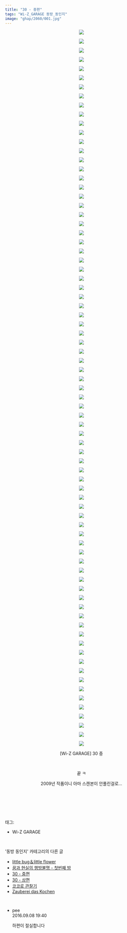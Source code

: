 ```yaml
---
title: "30 - 중편"
tags: "Wi-Z_GARAGE 동방_동인지"
image: "ghap/2060/001.jpg"
---
```

<div class="article">
<p style="text-align: center; clear: none; float: none;"><img src="{{ site.nasurl }}/ghap/2060/001.jpg"/></p>
<p style="text-align: center; clear: none; float: none;"><img src="{{ site.nasurl }}/ghap/2060/002.jpg"/></p>
<p style="text-align: center; clear: none; float: none;"><img src="{{ site.nasurl }}/ghap/2060/003.jpg"/></p>
<p style="text-align: center; clear: none; float: none;"><img src="{{ site.nasurl }}/ghap/2060/004.jpg"/></p>
<p style="text-align: center; clear: none; float: none;"><img src="{{ site.nasurl }}/ghap/2060/005.jpg"/></p>
<p style="text-align: center; clear: none; float: none;"><img src="{{ site.nasurl }}/ghap/2060/006.jpg"/></p>
<p style="text-align: center; clear: none; float: none;"><img src="{{ site.nasurl }}/ghap/2060/007.jpg"/></p>
<p style="text-align: center; clear: none; float: none;"><img src="{{ site.nasurl }}/ghap/2060/008.jpg"/></p>
<p style="text-align: center; clear: none; float: none;"><img src="{{ site.nasurl }}/ghap/2060/009.jpg"/></p>
<p style="text-align: center; clear: none; float: none;"><img src="{{ site.nasurl }}/ghap/2060/010.jpg"/></p>
<p style="text-align: center; clear: none; float: none;"><img src="{{ site.nasurl }}/ghap/2060/011.jpg"/></p>
<p style="text-align: center; clear: none; float: none;"><img src="{{ site.nasurl }}/ghap/2060/012.jpg"/></p>
<p style="text-align: center; clear: none; float: none;"><img src="{{ site.nasurl }}/ghap/2060/013.jpg"/></p>
<p style="text-align: center; clear: none; float: none;"><img src="{{ site.nasurl }}/ghap/2060/014.jpg"/></p>
<p style="text-align: center; clear: none; float: none;"><img src="{{ site.nasurl }}/ghap/2060/015.jpg"/></p>
<p style="text-align: center; clear: none; float: none;"><img src="{{ site.nasurl }}/ghap/2060/016.jpg"/></p>
<p style="text-align: center; clear: none; float: none;"><img src="{{ site.nasurl }}/ghap/2060/017.jpg"/></p>
<p style="text-align: center; clear: none; float: none;"><img src="{{ site.nasurl }}/ghap/2060/018.jpg"/></p>
<p style="text-align: center; clear: none; float: none;"><img src="{{ site.nasurl }}/ghap/2060/019.jpg"/></p>
<p style="text-align: center; clear: none; float: none;"><img src="{{ site.nasurl }}/ghap/2060/020.jpg"/></p>
<p style="text-align: center; clear: none; float: none;"><img src="{{ site.nasurl }}/ghap/2060/021.jpg"/></p>
<p style="text-align: center; clear: none; float: none;"><img src="{{ site.nasurl }}/ghap/2060/022.jpg"/></p>
<p style="text-align: center; clear: none; float: none;"><img src="{{ site.nasurl }}/ghap/2060/023.jpg"/></p>
<p style="text-align: center; clear: none; float: none;"><img src="{{ site.nasurl }}/ghap/2060/024.jpg"/></p>
<p style="text-align: center; clear: none; float: none;"><img src="{{ site.nasurl }}/ghap/2060/025.jpg"/></p>
<p style="text-align: center; clear: none; float: none;"><img src="{{ site.nasurl }}/ghap/2060/026.jpg"/></p>
<p style="text-align: center; clear: none; float: none;"><img src="{{ site.nasurl }}/ghap/2060/027.jpg"/></p>
<p style="text-align: center; clear: none; float: none;"><img src="{{ site.nasurl }}/ghap/2060/028.jpg"/></p>
<p style="text-align: center; clear: none; float: none;"><img src="{{ site.nasurl }}/ghap/2060/029.jpg"/></p>
<p style="text-align: center; clear: none; float: none;"><img src="{{ site.nasurl }}/ghap/2060/030.jpg"/></p>
<p style="text-align: center; clear: none; float: none;"><img src="{{ site.nasurl }}/ghap/2060/031.jpg"/></p>
<p style="text-align: center; clear: none; float: none;"><img src="{{ site.nasurl }}/ghap/2060/032.jpg"/></p>
<p style="text-align: center; clear: none; float: none;"><img src="{{ site.nasurl }}/ghap/2060/033.jpg"/></p>
<p style="text-align: center; clear: none; float: none;"><img src="{{ site.nasurl }}/ghap/2060/034.jpg"/></p>
<p style="text-align: center; clear: none; float: none;"><img src="{{ site.nasurl }}/ghap/2060/035.jpg"/></p>
<p style="text-align: center; clear: none; float: none;"><img src="{{ site.nasurl }}/ghap/2060/036.jpg"/></p>
<p style="text-align: center; clear: none; float: none;"><img src="{{ site.nasurl }}/ghap/2060/037.jpg"/></p>
<p style="text-align: center; clear: none; float: none;"><img src="{{ site.nasurl }}/ghap/2060/038.jpg"/></p>
<p style="text-align: center; clear: none; float: none;"><img src="{{ site.nasurl }}/ghap/2060/039.jpg"/></p>
<p style="text-align: center; clear: none; float: none;"><img src="{{ site.nasurl }}/ghap/2060/040.jpg"/></p>
<p style="text-align: center; clear: none; float: none;"><img src="{{ site.nasurl }}/ghap/2060/041.jpg"/></p>
<p style="text-align: center; clear: none; float: none;"><img src="{{ site.nasurl }}/ghap/2060/042.jpg"/></p>
<p style="text-align: center; clear: none; float: none;"><img src="{{ site.nasurl }}/ghap/2060/043.jpg"/></p>
<p style="text-align: center; clear: none; float: none;"><img src="{{ site.nasurl }}/ghap/2060/044.jpg"/></p>
<p style="text-align: center; clear: none; float: none;"><img src="{{ site.nasurl }}/ghap/2060/045.jpg"/></p>
<p style="text-align: center; clear: none; float: none;"><img src="{{ site.nasurl }}/ghap/2060/046.jpg"/></p>
<p style="text-align: center; clear: none; float: none;"><img src="{{ site.nasurl }}/ghap/2060/047.jpg"/></p>
<p style="text-align: center; clear: none; float: none;"><img src="{{ site.nasurl }}/ghap/2060/048.jpg"/></p>
<p style="text-align: center; clear: none; float: none;"><img src="{{ site.nasurl }}/ghap/2060/049.jpg"/></p>
<p style="text-align: center; clear: none; float: none;"><img src="{{ site.nasurl }}/ghap/2060/050.jpg"/></p>
<p style="text-align: center; clear: none; float: none;"><img src="{{ site.nasurl }}/ghap/2060/051.jpg"/></p>
<p style="text-align: center; clear: none; float: none;"><img src="{{ site.nasurl }}/ghap/2060/052.jpg"/></p>
<p style="text-align: center; clear: none; float: none;"><img src="{{ site.nasurl }}/ghap/2060/053.jpg"/></p>
<p style="text-align: center; clear: none; float: none;"><img src="{{ site.nasurl }}/ghap/2060/054.jpg"/></p>
<p style="text-align: center; clear: none; float: none;"><img src="{{ site.nasurl }}/ghap/2060/055.jpg"/></p>
<p style="text-align: center; clear: none; float: none;"><img src="{{ site.nasurl }}/ghap/2060/056.jpg"/></p>
<p style="text-align: center; clear: none; float: none;"><img src="{{ site.nasurl }}/ghap/2060/057.jpg"/></p>
<p style="text-align: center; clear: none; float: none;"><img src="{{ site.nasurl }}/ghap/2060/058.jpg"/></p>
<p style="text-align: center; clear: none; float: none;"><img src="{{ site.nasurl }}/ghap/2060/059.jpg"/></p>
<p style="text-align: center; clear: none; float: none;"><img src="{{ site.nasurl }}/ghap/2060/060.jpg"/></p>
<p style="text-align: center; clear: none; float: none;"><img src="{{ site.nasurl }}/ghap/2060/061.jpg"/></p>
<p style="text-align: center; clear: none; float: none;"><img src="{{ site.nasurl }}/ghap/2060/062.jpg"/></p>
<p style="text-align: center; clear: none; float: none;"><img src="{{ site.nasurl }}/ghap/2060/063.jpg"/></p>
<p style="text-align: center; clear: none; float: none;"><img src="{{ site.nasurl }}/ghap/2060/064.jpg"/></p>
<p style="text-align: center; clear: none; float: none;"><img src="{{ site.nasurl }}/ghap/2060/065.jpg"/></p>
<p style="text-align: center; clear: none; float: none;"><img src="{{ site.nasurl }}/ghap/2060/066.jpg"/></p>
<p style="text-align: center; clear: none; float: none;"><img src="{{ site.nasurl }}/ghap/2060/067.jpg"/></p>
<p style="text-align: center; clear: none; float: none;"><img src="{{ site.nasurl }}/ghap/2060/068.jpg"/></p>
<p style="text-align: center; clear: none; float: none;"><img src="{{ site.nasurl }}/ghap/2060/069.jpg"/></p>
<p style="text-align: center; clear: none; float: none;"><img src="{{ site.nasurl }}/ghap/2060/070.jpg"/></p>
<p style="text-align: center; clear: none; float: none;"><img src="{{ site.nasurl }}/ghap/2060/071.jpg"/></p>
<p style="text-align: center; clear: none; float: none;"><img src="{{ site.nasurl }}/ghap/2060/072.jpg"/></p>
<p style="text-align: center; clear: none; float: none;"><img src="{{ site.nasurl }}/ghap/2060/073.jpg"/></p>
<p style="text-align: center; clear: none; float: none;"><img src="{{ site.nasurl }}/ghap/2060/074.jpg"/></p>
<p style="text-align: center; clear: none; float: none;"><img src="{{ site.nasurl }}/ghap/2060/075.jpg"/></p>
<p style="text-align: center; clear: none; float: none;"><img src="{{ site.nasurl }}/ghap/2060/076.jpg"/></p>
<p style="text-align: center; clear: none; float: none;"><img src="{{ site.nasurl }}/ghap/2060/077.jpg"/></p>
<p style="text-align: center; clear: none; float: none;"><img src="{{ site.nasurl }}/ghap/2060/078.jpg"/></p>
<p style="text-align: center; clear: none; float: none;"><img src="{{ site.nasurl }}/ghap/2060/079.jpg"/></p>
<p style="text-align: center; clear: none; float: none;">[Wi-Z GARAGE] 30 중</p>
<p style="text-align: center; clear: none; float: none;"><br/></p>
<p style="text-align: center; clear: none; float: none;">끝 ㅋ</p>
<p style="text-align: center; clear: none; float: none;">2009년 작품이니 아마 스캔본이 안풀린걸로...</p>
<p style="text-align: center; clear: none; float: none;"><br/></p>
<p><br/></p>
</div><br/>
<div class="tagTrail">
<p>태그: </p>
<ul>
<li>Wi-Z GARAGE</li>
</ul>
</div><br/>
<div class="another">
<p>'동방 동인지' 카테고리의 다른 글</p>
<ul>
<li><a href="/2016-09-09-ghap_2063">little bug＆little flower</a></li>
<li><a href="/2016-09-09-ghap_2062">꿈과 현실의 행방불명 - 첫번째 밤</a></li>
<li><a href="/2016-09-08-ghap_2060">30 - 중편</a></li>
<li><a href="/2016-09-08-ghap_2059">30 - 상편</a></li>
<li><a href="/2016-09-08-ghap_2058">코코로 관찰기</a></li>
<li><a href="/2016-09-08-ghap_2057">Zauberei das Kochen</a></li>
</ul>
</div><br/>
<div class="cb_module cb_fluid">
<div class="cb_wrt cb_profile">
<div class="comment">
<ul>
<li class="cb_thumb_off" id="comment14801957">
<div class="cb_comment_area">
<div class="cb_info_area">
<div class="cb_section">
<span class="cb_nick_name">pee</span>
</div>
<div class="cb_section">
<span class="cb_date">2016.09.08 19:40 </span>
</div>
</div>
<div class="cb_dsc_comment">
<p class="cb_dsc">
											하편이 절실합니다
										</p>
</div>
</div></li>
</ul>
</div>
</div><!-- commentList close -->
</div><br/>
